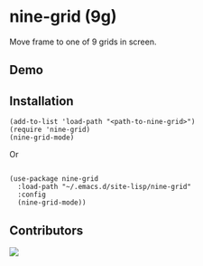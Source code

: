 # nine-grid (9g)

Move frame to one of 9 grids in screen.

## Demo

## Installation

```elisp
(add-to-list 'load-path "<path-to-nine-grid>")
(require 'nine-grid)
(nine-grid-mode)
```

Or

```elisp

(use-package nine-grid
  :load-path "~/.emacs.d/site-lisp/nine-grid"
  :config
  (nine-grid-mode))
```

## Contributors

<a href = "https://github.com/kimim/pdf-view-pagemark/graphs/contributors">
  <img src = "https://contrib.rocks/image?repo=kimim/nine-grid"/>
</a>
